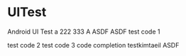 UITest
======

Android UI Test
a
222
333
A
ASDF
ASDF
test code 1

test code 2
test code 3
code completion
testkimtaeil
ASDF
